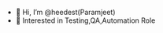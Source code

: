 - 👋 Hi, I’m @heedest(Paramjeet)
- 👀 Interested in Testing,QA,Automation Role



<!---
heedest/heedest is a ✨ special ✨ repository because its `README.md` (this file) appears on your GitHub profile.
You can click the Preview link to take a look at your changes.
--->
